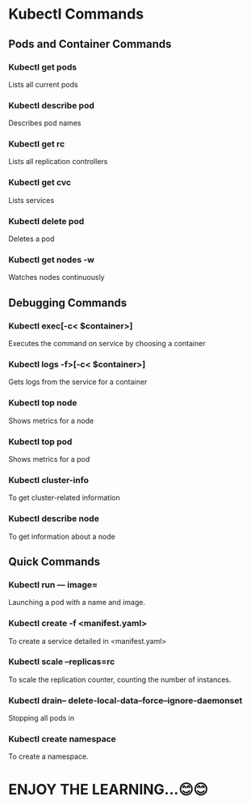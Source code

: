# Kubectl Commands

## Pods and Container Commands

### Kubectl get pods
Lists all current pods

### Kubectl describe pod<name>
Describes pod names

### Kubectl get rc
Lists all replication controllers

### Kubectl get cvc
Lists services

### Kubectl delete pod<name>
Deletes a pod

### Kubectl get nodes -w
Watches nodes continuously

## Debugging Commands

### Kubectl exec<service><commands>[-c< $container>]
Executes the command on service by choosing a container

### Kubectl logs -f<name>>[-c< $container>]
Gets logs from the service for a container

### Kubectl top node
Shows metrics for a node

### Kubectl top pod
Shows metrics for a pod

### Kubectl cluster-info
To get cluster-related information

### Kubectl describe node<node>
To get information about a node

##  Quick Commands


### Kubectl run<name> — image=<image-name>
Launching a pod with a name and image.

### Kubectl create -f <manifest.yaml>
To create a service detailed in <manifest.yaml>

### Kubectl scale –replicas=<count>rc<name>
To scale the replication counter, counting the number of instances.

### Kubectl drain<n>– delete-local-data–force–ignore-daemonset
Stopping all pods in <n>

### Kubectl create namespace <namespace>
To create a namespace.


# ENJOY THE LEARNING...😊😊







